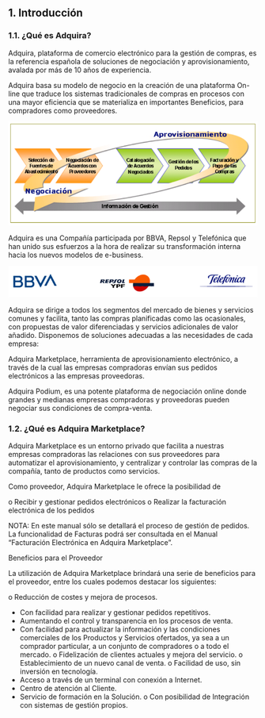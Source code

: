 ## 1. Introducción

### 1.1. ¿Qué es Adquira?


Adquira, plataforma de comercio electrónico para la gestión de compras, es la referencia española de soluciones de negociación y aprovisionamiento, avalada por más de 10 años de experiencia.

Adquira basa su modelo de negocio en la creación de una plataforma On-line que traduce los sistemas tradicionales de compras en procesos con una mayor eficiencia que se materializa en importantes Beneficios, para compradores como proveedores.

![Aprovisionamiento](/Marketplace-OM-Proveedor-Adquira/img/cap1-1.png)

Adquira es una Compañía participada por BBVA, Repsol y Telefónica que han unido sus esfuerzos a la hora de realizar su transformación interna hacia los nuevos modelos de e-business.

![Aprovisionamiento](/img/cap1-2.png)

Adquira se dirige a todos los segmentos del mercado de bienes y servicios comunes y facilita, tanto las compras planificadas como las ocasionales, con propuestas de valor diferenciadas y servicios adicionales de valor añadido. Disponemos de soluciones adecuadas a las necesidades de cada empresa:

Adquira Marketplace, herramienta de aprovisionamiento electrónico, a través de la cual las empresas compradoras envían sus pedidos electrónicos a las empresas proveedoras.

Adquira Podium, es una potente plataforma de negociación online donde grandes y medianas empresas compradoras y proveedoras pueden negociar sus condiciones de compra-venta.

### 1.2. ¿Qué es Adquira Marketplace?


Adquira Marketplace es un entorno privado que facilita a nuestras empresas compradoras las relaciones con sus proveedores para automatizar el aprovisionamiento, y centralizar y controlar las compras de la compañía, tanto de productos como servicios.

Como proveedor, Adquira Marketplace le ofrece la posibilidad de


o Recibir y gestionar pedidos electrónicos
o Realizar la facturación electrónica de los pedidos


NOTA: En este manual sólo se detallará el proceso de gestión de pedidos. La funcionalidad de Facturas podrá ser consultada en el Manual “Facturación Electrónica en Adquira Marketplace”.

Beneficios para el Proveedor


La utilización de Adquira Marketplace brindará una serie de beneficios para el proveedor, entre los cuales podemos destacar los siguientes:


o Reducción de costes y mejora de procesos.

- Con facilidad para realizar y gestionar pedidos repetitivos.
- Aumentando el control y transparencia en los procesos de venta.
- Con facilidad para actualizar la información y las condiciones comerciales de los Productos y Servicios ofertados, ya sea a un comprador particular, a un conjunto de compradores o a todo el mercado.
o Fidelización de clientes actuales y mejora del servicio.
o Establecimiento de un nuevo canal de venta.
o Facilidad de uso, sin inversión en tecnología.
- Acceso a través de un terminal con conexión a Internet.
- Centro de atención al Cliente.
- Servicio de formación en la Solución.
o Con posibilidad de Integración con sistemas de gestión propios.

